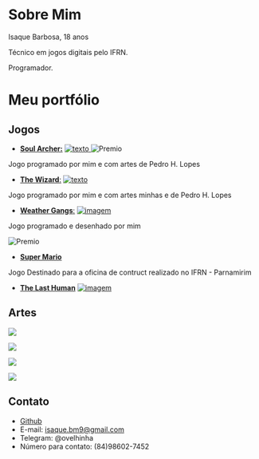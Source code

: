 # Sobre Mim


Isaque Barbosa, 18 anos

Técnico em jogos digitais pelo IFRN.

Programador.


# Meu portfólio

## Jogos
- [**Soul Archer:**](https://ronaque.github.io/SoulArcher/)
<a href="https://ronaque.github.io/SoulArcher/" target="_blank"> ![texto](https://i.pinimg.com/originals/97/be/02/97be0223779aba3207c6da7055ee555a.png) </a>
![Premio](https://i.pinimg.com/originals/d5/44/f1/d544f10155e75b5de19bd44315f397b5.png)

Jogo programado por mim e com artes de Pedro H. Lopes

- [**The Wizard**:](https://ronaque.github.io/The%20Wizard/)
<a href="https://ronaque.github.io/The%20Wizard/" target="_blank">![texto](https://i.pinimg.com/originals/2d/ff/99/2dff996b8a83544ac67035d94b1a549d.png) </a>

Jogo programado por mim e com artes minhas e de Pedro H. Lopes

- [**Weather Gangs**:](https://ronaque.github.io/WeatherGangs/)
<a href="https://ronaque.github.io/WeatherGangs/" target="_blank"> ![imagem](https://i.pinimg.com/originals/d6/2e/96/d62e96d973b8416d78694bff21db21a7.png)</a>

Jogo programado e desenhado por mim

![Premio](https://i.pinimg.com/originals/00/6d/72/006d72ff6296218c19949d684ddd6722.png)

- [**Super Mario**](https://ronaque.github.io/Super%20Mario/)

Jogo Destinado para a oficina de contruct realizado no IFRN - Parnamirim

- [**The Last Human**](https://ronaque.github.io/The%20Last%20Human/)
<a href="https://ronaque.github.io/The%20Last%20Human/" target="_blank"> ![imagem](https://i.pinimg.com/originals/85/78/d4/8578d4a1ae74bfead4981bc5e0a91073.png)</a>

## Artes

![](https://i.pinimg.com/originals/40/77/39/4077390b29f4934a7111c74ace41b693.png)

![](https://i.pinimg.com/originals/c5/48/9b/c5489bd019563e883f06eb08fa39c3e3.png)

![](https://i.pinimg.com/originals/41/a0/a1/41a0a1b9a1c4f646611d55a4efa200ca.png)

![](https://i.pinimg.com/originals/f0/b9/55/f0b955102537e900ba986e61cc1c87ee.png)

## Contato
- <a href="https://github.com/ronaque" target="_blank"> Github </a>
- E-mail: isaque.bm9@gmail.com
- Telegram: @ovelhinha
- Número para contato: (84)98602-7452
